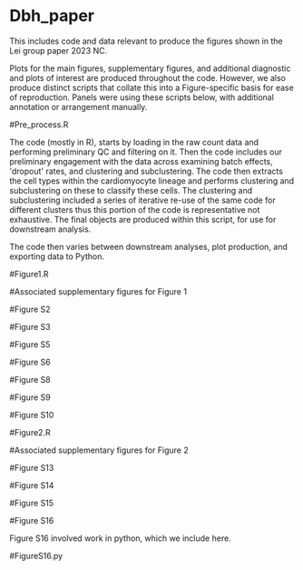 # Dbh_paper
This includes code and data relevant to produce the figures shown in the Lei group paper 2023 NC.

Plots for the main figures, supplementary figures, and additional diagnostic and plots of interest are produced throughout the code. However, we also produce distinct scripts that collate this into a Figure-specific basis for ease of reproduction. Panels were using these scripts below, with additional annotation or arrangement manually.

#Pre_process.R

The code (mostly in R), starts by loading in the raw count data and performing preliminary QC and filtering on it.
Then the code includes our preliminary engagement with the data across examining batch effects, 'dropout' rates, and clustering and subclustering.
The code then extracts the cell types within the cardiomyocyte lineage and performs clustering and subclustering on these to classify these cells.
The clustering and subclustering included a series of iterative re-use of the same code for different clusters thus this portion of the code is representative not exhaustive.
The final objects are produced within this script, for use for downstream analysis.

The code then varies between downstream analyses, plot production, and exporting data to Python.

#Figure1.R

  #Associated supplementary figures for Figure 1
  
  #Figure S2
  
  #Figure S3
  
  #Figure S5
  
  #Figure S6
  
  #Figure S8
  
  #Figure S9
  
  #Figure S10
  
#Figure2.R
  
  #Associated supplementary figures for Figure 2
  
  #Figure S13
  
  #Figure S14
  
  #Figure S15
  
  #Figure S16


Figure S16 involved work in python, which we include here.

#FigureS16.py
  

